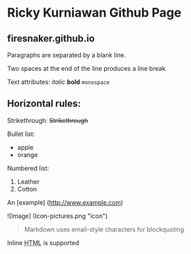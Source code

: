 # Ricky Kurniawan Github Page
## firesnaker.github.io

Paragraphs are separated by a blank line.

Two spaces at the end of the line produces a line break  

Text attributes: _italic_ **bold** `monospace`

Horizontal rules:
---

Strikethrough:
~~Strikethrough~~

Bullet list:
* apple
* orange

Numbered list:
1. Leather
2. Cotton

An [example] (http://www.example.com)

![Image] (Icon-pictures.png "icon")

> Markdown uses email-style characters for blockquoting

Inline <abbr title="Hypertext Markup Language">HTML</abbr> is supported
